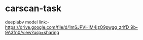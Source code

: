 # carscan-task

deeplabv model link:-
https://drive.google.com/file/d/1mSJPVHiM4jzO9pwgg_z4fD_9b-9A3fn0/view?usp=sharing
